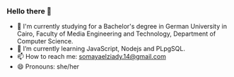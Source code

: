 ### Hello there 👋

- 🔭 I'm currently studying for a Bachelor's degree in German University in Cairo, Faculty of Media Engineering and Technology, Department of Computer Science.
- 🌱 I’m currently learning JavaScript, Nodejs and PLpgSQL.
- 📫 How to reach me: somayaelziady.14@gmail.com
- 😄 Pronouns: she/her

<!--
**SomayaElZiady/SomayaElZiady** is a ✨ _special_ ✨ repository because its `README.md` (this file) appears on your GitHub profile.

Here are some ideas to get you started:

- 🔭 I'm currently studying for a Bachelor's degree in German University in Cairo, Faculty of Media Engineering and Technology, Department of Computer Science.
- 🌱 I’m currently learning JavaScript, Nodejs and PLpgSQL.
- 📫 How to reach me: somayaelziady.14@gmail.com
- 😄 Pronouns: she/her
-->
